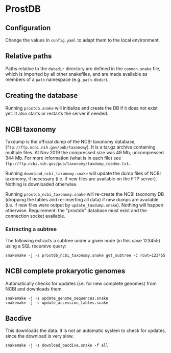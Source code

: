 # ProstDB

## Configuration

Change the values in `config.yaml` to adapt them to the local environment.

## Relative paths

Paths relative to the `datadir` directory are defined in the `common.snake`
file, which is imported by all other snakefiles, and are made available
as members of a `path` namespace (e.g. `path.dbdir`).

## Creating the database

Running `prostdb.snake` will initialize and create the DB
if it does not exist yet. It also starts or restarts the server if needed.

## NCBI taxonomy

Taxdump is the official dump of the NCBI taxonomy database,
(`ftp://ftp.ncbi.nih.gov/pub/taxonomy`). It is a tar.gz archive containing
multiple files. At Nov.2019 the compressed size was 49 Mb, uncompressed 344 Mb.
For more information (what is in each file) see
`ftp://ftp.ncbi.nih.gov/pub/taxonomy/taxdump_readme.txt`.

Running `download_ncbi_taxonomy.snake` will update the dump files of
NCBI taxonomy, if necessary (i.e. if new files are available on the FTP server).
Nothing is downloaded otherwise.

Running `prostdb_ncbi_taxonomy.snake` will re-create the NCBI taxonomy DB
(dropping the tables and re-inserting all data) if new dumps are available
(i.e. if new files were output by `update_taxdump.snake`).  Nothing will happen
otherwise. Requirement: the "prostdb" database must exist and the connection
socket available.

### Extracting a subtree

The following extracts a subtree under a given node (in this case 123455)
using a SQL recursive query:
```
snakemake -j -s prostdb_ncbi_taxonomy.snake get_subtree -C root=123455
```

## NCBI complete prokaryotic genomes

Automatically checks for updates (i.e. for new complete genomes)
from NCBI and downloads them.

```
snakemake -j -s update_genome_sequences.snake
snakemake -j -s update_accession_tables.snake
```

## Bacdive

This downloads the data. It is not an automatic system to check for
updates, since the download is very slow.

```
snakemake -j -s download_bacdive.snake -f all
```

